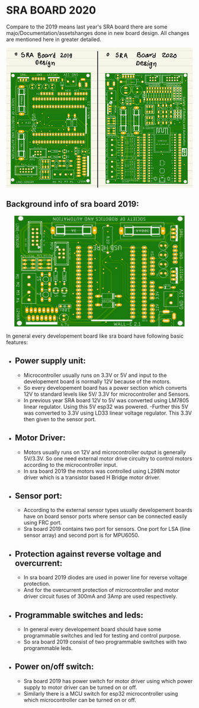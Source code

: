 # SRA BOARD 2020

Compare to the 2019 means last year's SRA board there are some majo/Documentation/assetshanges done in new board design. All changes are mentioned here in greater detailed.

![](/Documentation/assets/boards_compare.png)


## Background info of sra board 2019:

<p align="center">
  <img width="460" height="300" src="https://github.com/ombhilare999/SRA-BOARD-2020/blob/master/Documentation/assets/sra_board_2019.png">
</p>

In general every developement board like sra board have following basic features:

- ## Power supply unit:
  - Microcontroller usually runs on 3.3V or 5V and input to the developement board is normally 12V because of the motors.
  - So every developement board has a power section which converts 12V to standard levels like 5V/ 3.3V for microcontroller and Sensors.
  - In previous year SRA board 12V to 5V was converted using LM7805 linear regulator. Using this 5V esp32 was powered.
  -Further this 5V was converted to 3.3V using LD33 linear voltage regulator. This 3.3V then given to the sensor port.

- ## Motor Driver:
    - Motors usually runs on 12V and microcontroller output is generally 5V/3.3V. So one need external motor drive circuitry to control motors according to the microcontroller input.
    - In sra board 2019 the motors was controlled using L298N motor driver which is a transistor based H Bridge motor driver.

- ## Sensor port:
    - According to the external sensor types usually developement boards have on board sensor ports where sensor can be connected easily using FRC port.
    - Sra board 2019 contains two port for sensors. One port for LSA (line sensor array) and second port is for MPU6050.

- ## Protection against reverse voltage and overcurrent:
    - In sra board 2019 diodes are used in power line for reverse voltage protection.
    - And for the overcurrent protection of microcontroller and motor driver circuit fuses of 300mA and 3Amp are used respectively.

- ## Programmable switches and leds:
    - In general every developement board should have some programmable switches and led for testing and control purpose.
    - So sra board 2019 consist of two programmable switches with two programmable leds.

- ## Power on/off switch:
    - Sra board 2019 has power switch for motor driver using which power supply to motor driver can be turned on or off.
    - Similarly there is a MCU switch for esp32 microcontroller using which microcontroller can be turned on or off.




